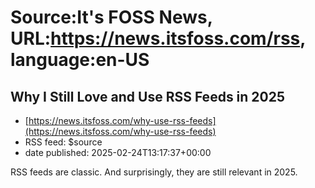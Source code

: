 # Source:It's FOSS News, URL:https://news.itsfoss.com/rss, language:en-US

## Why I Still Love and Use RSS Feeds in 2025
 - [https://news.itsfoss.com/why-use-rss-feeds](https://news.itsfoss.com/why-use-rss-feeds)
 - RSS feed: $source
 - date published: 2025-02-24T13:17:37+00:00

RSS feeds are classic. And surprisingly, they are still relevant in 2025.

